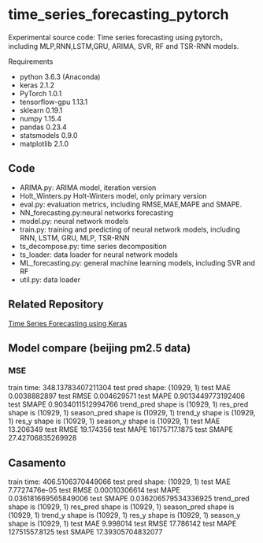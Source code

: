 # time\_series\_forecasting_pytorch
Experimental source code:
Time series forecasting using pytorch，including MLP,RNN,LSTM,GRU, ARIMA, SVR, RF and TSR-RNN models.

Requirements

- python 3.6.3 (Anaconda)
- keras 2.1.2
- PyTorch 1.0.1
- tensorflow-gpu 1.13.1
- sklearn 0.19.1
- numpy 1.15.4
- pandas 0.23.4
- statsmodels 0.9.0
- matplotlib 2.1.0

## Code
- ARIMA.py: ARIMA model, iteration version
- Holt\_Winters.py Holt-Winters model, only primary version
- eval.py: evaluation metrics, including RMSE,MAE,MAPE and SMAPE.
- NN\_forecasting.py:neural networks forecasting
- model.py: neural network models
- train.py: training and predicting of neural network models, including RNN, LSTM, GRU, MLP, TSR-RNN 
- ts_decompose.py: time series decomposition
- ts_loader: data loader for neural network models
- ML_forecasting.py: general machine learning models, including SVR and RF
- util.py: data loader

## Related Repository

[Time Series Forecasting using Keras](https://github.com/zhangxu0307/time-series-forecasting-keras)

## Model compare (beijing pm2.5 data)
### MSE

train time: 348.13783407211304
test pred shape: (10929, 1)
test MAE 0.0038882897
test RMSE 0.004629571
test MAPE 0.9013449773192406
test SMAPE 0.9034011512994766
trend_pred shape is (10929, 1)
res_pred shape is (10929, 1)
season_pred shape is (10929, 1)
trend_y shape is (10929, 1)
res_y shape is (10929, 1)
season_y shape is (10929, 1)
test MAE 13.206349
test RMSE 19.174356
test MAPE 16175717.1875
test SMAPE 27.42706835269928

## Casamento

train time: 406.5106370449066
test pred shape: (10929, 1)
test MAE 7.7727476e-05 
test RMSE 0.00010306614
test MAPE 0.036181669565849006
test SMAPE 0.036206579534336925
trend_pred shape is (10929, 1)
res_pred shape is (10929, 1)
season_pred shape is (10929, 1)
trend_y shape is (10929, 1)
res_y shape is (10929, 1)
season_y shape is (10929, 1)
test MAE 9.998014
test RMSE 17.786142
test MAPE 12751557.8125
test SMAPE 17.39305704832077